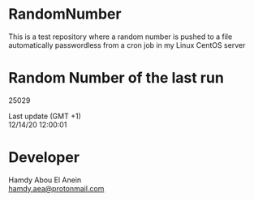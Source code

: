 # RandomNumber    
This is a test repository where a random number is pushed to a file automatically passwordless from a cron job in my Linux CentOS server    
# Random Number of the last run   
25029
      
Last update (GMT +1)    
12/14/20 12:00:01
# Developer    
Hamdy Abou El Anein   
hamdy.aea@protonmail.com
